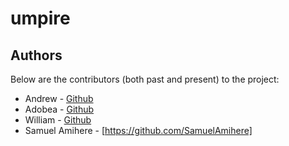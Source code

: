 # umpire











## Authors
Below are the contributors (both past and present) to the project:

- Andrew - [Github](https://github.com/kojomensahonums)
- Adobea - [Github]()
- William - [Github]()
- Samuel Amihere - [https://github.com/SamuelAmihere]